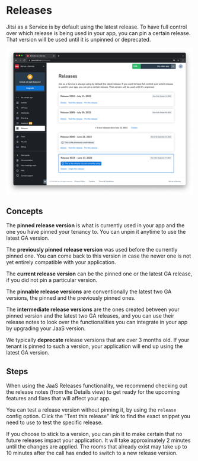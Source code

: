 # Releases

Jitsi as a Service is by default using the latest release. To have full control over which release is being used in your app, you can pin a certain release. That version will be used until it is unpinned or deprecated.

![2928](../images/36ac722-JaaS_Releases_UI_1.png "JaaS Releases UI (1).png")
## Concepts

The **pinned release version** is what is currently used in your app and the one you have pinned your tenancy to. You can unpin it anytime to use the latest GA version.

The **previously pinned release version** was used before the currently pinned one. You can come back to this version in case the newer one is not yet entirely compatible with your application.

The **current release version** can be the pinned one or the latest GA release, if you did not pin a particular version.

The **pinnable release versions** are conventionally the latest two GA versions, the pinned and the previously pinned ones.

The **intermediate release versions** are the ones created between your pinned version and the latest two GA releases, and you can use their release notes to look over the functionalities you can integrate in your app by upgrading your JaaS version.

We typically **deprecate** release versions that are over 3 months old. If your tenant is pinned to such a version, your application will end up using the latest GA version.

## Steps

When using the JaaS Releases functionality, we recommend checking out the release notes (from the Details view) to get ready for the upcoming features and fixes that will affect your app.

You can test a release version without pinning it, by using the `release` config option. Click the "Test this release" link to find the exact snippet you need to use to test the specific release. 

If you choose to stick to a version, you can pin it to make certain that no future releases impact your application. It will take approximately 2 minutes until the changes are applied. The rooms that already exist may take up to 10 minutes after the call has ended to switch to a new release version.
